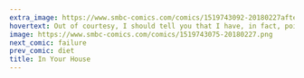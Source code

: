 ```yaml
---
extra_image: https://www.smbc-comics.com/comics/1519743092-20180227after.png
hovertext: Out of courtesy, I should tell you that I have, in fact, poisoned your beer.
image: https://www.smbc-comics.com/comics/1519743075-20180227.png
next_comic: failure
prev_comic: diet
title: In Your House
---
```


